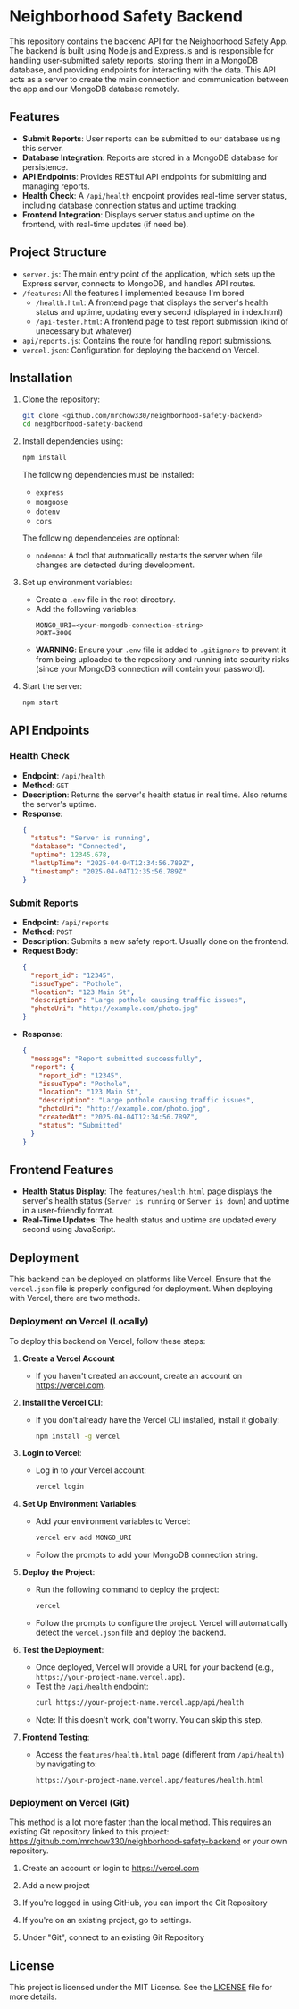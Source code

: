 # Neighborhood Safety Backend

This repository contains the backend API for the Neighborhood Safety App. The backend is built using Node.js and Express.js and is responsible for handling user-submitted safety reports, storing them in a MongoDB database, and providing endpoints for interacting with the data. This API acts as a server to create the main connection and communication between the app and our MongoDB database remotely.

## Features

- **Submit Reports**: User reports can be submitted to our database using this server.
- **Database Integration**: Reports are stored in a MongoDB database for persistence.
- **API Endpoints**: Provides RESTful API endpoints for submitting and managing reports.
- **Health Check**: A `/api/health` endpoint provides real-time server status, including database connection status and uptime tracking.
- **Frontend Integration**: Displays server status and uptime on the frontend, with real-time updates (if need be).

## Project Structure

- `server.js`: The main entry point of the application, which sets up the Express server, connects to MongoDB, and handles API routes.
- `/features`: All the features I implemented because I'm bored
   - `/health.html`: A frontend page that displays the server's health status and uptime, updating every second (displayed in index.html)
   - `/api-tester.html`: A frontend page to test report submission (kind of unecessary but whatever)
- `api/reports.js`: Contains the route for handling report submissions.
- `vercel.json`: Configuration for deploying the backend on Vercel.

## Installation

1. Clone the repository:
   ```bash
   git clone <github.com/mrchow330/neighborhood-safety-backend>
   cd neighborhood-safety-backend
   ```

2. Install dependencies using:
   ```bash
   npm install
   ```

   The following dependencies must be installed:
   - `express`
   - `mongoose`
   - `dotenv`
   - `cors`

   The following dependenceies are optional:
   - `nodemon`: A tool that automatically restarts the server when file changes are detected during development.


3. Set up environment variables:
   - Create a `.env` file in the root directory.
   - Add the following variables:
     ```env
     MONGO_URI=<your-mongodb-connection-string>
     PORT=3000
     ```
   - **WARNING**: Ensure your `.env` file is added to `.gitignore` to prevent it from being uploaded to the repository and running into security risks (since your MongoDB connection will contain your password).

4. Start the server:
   ```bash
   npm start
   ```

## API Endpoints

### Health Check
- **Endpoint**: `/api/health`
- **Method**: `GET`
- **Description**: Returns the server's health status in real time. Also returns the server's uptime.
- **Response**:
  ```json
  {
    "status": "Server is running",
    "database": "Connected",
    "uptime": 12345.678,
    "lastUpTime": "2025-04-04T12:34:56.789Z",
    "timestamp": "2025-04-04T12:35:56.789Z"
  }
  ```

### Submit Reports
- **Endpoint**: `/api/reports`
- **Method**: `POST`
- **Description**: Submits a new safety report. Usually done on the frontend.
- **Request Body**:
  ```json
  {
    "report_id": "12345",
    "issueType": "Pothole",
    "location": "123 Main St",
    "description": "Large pothole causing traffic issues",
    "photoUri": "http://example.com/photo.jpg"
  }
  ```
- **Response**:
  ```json
  {
    "message": "Report submitted successfully",
    "report": {
      "report_id": "12345",
      "issueType": "Pothole",
      "location": "123 Main St",
      "description": "Large pothole causing traffic issues",
      "photoUri": "http://example.com/photo.jpg",
      "createdAt": "2025-04-04T12:34:56.789Z",
      "status": "Submitted"
    }
  }
  ```

## Frontend Features

- **Health Status Display**: The `features/health.html` page displays the server's health status (`Server is running` or `Server is down`) and uptime in a user-friendly format.
- **Real-Time Updates**: The health status and uptime are updated every second using JavaScript.

## Deployment

This backend can be deployed on platforms like Vercel. Ensure that the `vercel.json` file is properly configured for deployment. When deploying with Vercel, there are two methods.

### Deployment on Vercel (Locally)

To deploy this backend on Vercel, follow these steps:

1. **Create a Vercel Account**
   - If you haven't created an account, create an account on https://vercel.com.

2. **Install the Vercel CLI**:
   - If you don’t already have the Vercel CLI installed, install it globally:
     ```bash
     npm install -g vercel
     ```

3. **Login to Vercel**:
   - Log in to your Vercel account:
     ```bash
     vercel login
     ```

4. **Set Up Environment Variables**:
   - Add your environment variables to Vercel:
     ```bash
     vercel env add MONGO_URI
     ```
   - Follow the prompts to add your MongoDB connection string.

5. **Deploy the Project**:
   - Run the following command to deploy the project:
     ```bash
     vercel
     ```
   - Follow the prompts to configure the project. Vercel will automatically detect the `vercel.json` file and deploy the backend.

6. **Test the Deployment**:
   - Once deployed, Vercel will provide a URL for your backend (e.g., `https://your-project-name.vercel.app`).
   - Test the `/api/health` endpoint:
     ```bash
     curl https://your-project-name.vercel.app/api/health
     ```
   - Note: If this doesn't work, don't worry. You can skip this step.

7. **Frontend Testing**:
   - Access the `features/health.html` page (different from `/api/health`) by navigating to:
     ```
     https://your-project-name.vercel.app/features/health.html
     ```

### Deployment on Vercel (Git)
This method is a lot more faster than the local method. This requires an existing Git repository linked to this project: https://github.com/mrchow330/neighborhood-safety-backend or your own repository.

1. Create an account or login to https://vercel.com
2. Add a new project

3. If you're logged in using GitHub, you can import the Git Repository
4. If you're on an existing project, go to settings.
5. Under "Git", connect to an existing Git Repository



## License

This project is licensed under the MIT License. See the [LICENSE](./LICENSE) file for more details.